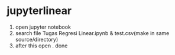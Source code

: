 # jupyterlinear
1. open jupyter notebook
2. search file Tugas Regresi Linear.ipynb & test.csv(make in same source/directory)
3. after this open . done
